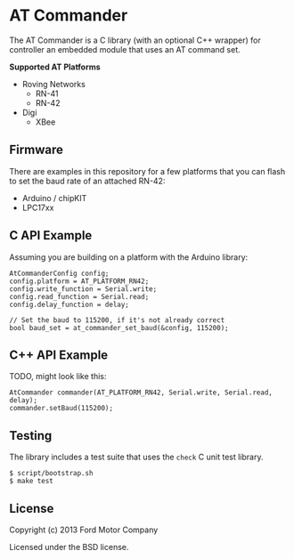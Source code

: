 AT Commander
============

The AT Commander is a C library (with an optional C++ wrapper) for controller an
embedded module that uses an AT command set.

**Supported AT Platforms**

* Roving Networks
    * RN-41
    * RN-42
* Digi
    * XBee

## Firmware

There are examples in this repository for a few platforms that you can flash to
set the baud rate of an attached RN-42:

* Arduino / chipKIT
* LPC17xx

## C API Example

Assuming you are building on a platform with the Arduino library:

    AtCommanderConfig config;
    config.platform = AT_PLATFORM_RN42;
    config.write_function = Serial.write;
    config.read_function = Serial.read;
    config.delay_function = delay;

    // Set the baud to 115200, if it's not already correct
    bool baud_set = at_commander_set_baud(&config, 115200);

## C++ API Example

TODO, might look like this:

    AtCommander commander(AT_PLATFORM_RN42, Serial.write, Serial.read, delay);
    commander.setBaud(115200);

## Testing

The library includes a test suite that uses the `check` C unit test library.

    $ script/bootstrap.sh
    $ make test

## License

Copyright (c) 2013 Ford Motor Company

Licensed under the BSD license.
